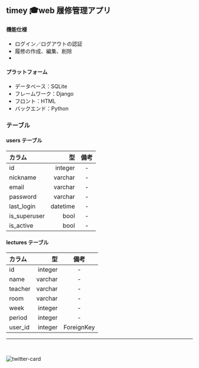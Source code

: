 ## **timey 🎓web 履修管理アプリ**

#### **機能仕様**

- ログイン／ログアウトの認証
- 履修の作成、編集、削除
-

#### **プラットフォーム**

- データベース：SQLite
- フレームワーク：Django
- フロント：HTML
- バックエンド：Python

### **テーブル**

#### **users テーブル**

| カラム       |       型 | 備考 |
| :----------- | -------: | :--: |
| id           |  integer |  -   |
| nickname     |  varchar |  -   |
| email        |  varchar |  -   |
| password     |  varchar |  -   |
| last_login   | datetime |  -   |
| is_superuser |     bool |  -   |
| is_active    |     bool |  -   |

#### lectures テーブル

| カラム  |      型 |    備考    |
| :------ | ------: | :--------: |
| id      | integer |     -      |
| name    | varchar |     -      |
| teacher | varchar |     -      |
| room    | varchar |     -      |
| week    | integer |     -      |
| period  | integer |     -      |
| user_id | integer | ForeignKey |

***
<br>

![twitter-card](https://user-images.githubusercontent.com/114323587/219702369-65a4cb68-93b1-4546-9141-ae40dbb4c958.png)
